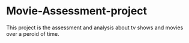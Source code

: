 # Movie-Assessment-project
This project is the assessment and analysis about tv shows and movies over a peroid of time.
